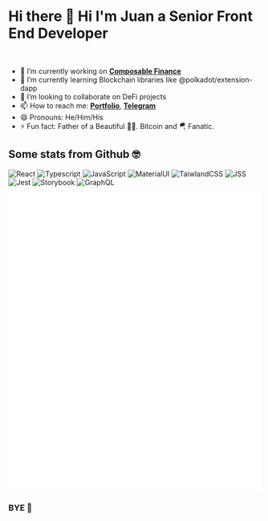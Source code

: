 # Hi there 👋 Hi I'm Juan a Senior Front End Developer

<!--
**juansvc/juansvc** is a ✨ _special_ ✨ repository because its `README.md` (this file) appears on your GitHub profile.

Here are some ideas to get you started:

- 🔭 I’m currently working on **[Composable Finance](https://www.composable.finance/)**
- 🌱 I’m currently learning Blockchain libraries like @polkadot/extension-dapp
- 👯 I’m looking to collaborate on DeFi projects
- 📫 How to reach me: **[Telegram](https://www.juansvc.netlify.com/)**
- 😄 Pronouns: he/him/his
- ⚡ Fun fact: Father of a Beautiful 👸🏼. Bitcoin and 🪂 Fanatic.
-->

</br>

- 🔭 I’m currently working on **[Composable Finance](https://www.composable.finance/)**
- 🌱 I’m currently learning Blockchain libraries like @polkadot/extension-dapp
- 👯 I’m looking to collaborate on DeFi projects
- 📫 How to reach me: **[Portfolio](https://juansvc.netlify.com/)**, **[Telegram](https://t.me/juansvc)**
- 😄 Pronouns: He/Him/His
- ⚡ Fun fact: Father of a Beautiful 👸🏼. Bitcoin and 🪂 Fanatic.

## Some stats from Github 🤓

![React](https://img.shields.io/badge/React-blue)
![Typescript](https://img.shields.io/badge/Typescript-blue)
![JavaScript](https://img.shields.io/badge/JavaScript-blue)
![MaterialUI](https://img.shields.io/badge/MaterialUI-blue)
![TaiwlandCSS](https://img.shields.io/badge/JavaScript-blue)
![JSS](https://img.shields.io/badge/JSS-blue)
![Jest](https://img.shields.io/badge/Jest-blue)
![Storybook](https://img.shields.io/badge/Storybook-red)
![GraphQL](https://img.shields.io/badge/GraphQL-red)

![My Stats](https://raw.githubusercontent.com/juansvc/github-stats/master/generated/overview.svg#gh-dark-mode-only)
![Top Lang](https://raw.githubusercontent.com/juansvc/github-stats/master/generated/languages.svg#gh-dark-mode-only)

### BYE 👋
